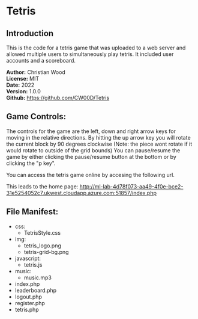 # __Tetris__
## Introduction
This is the code for a tetris game that was uploaded to a web server and allowed multiple users to simultaneously play tetris.
It included user accounts and a scoreboard.

**Author:** Christian Wood  
**License:** MIT  
**Date:** 2022  
**Version:** 1.0.0  
**Github:**  https://github.com/CW00D/Tetris

## Game Controls:
The controls for the game are the left, down and right arrow keys for moving in the relative directions.
By hitting the up arrow key you will rotate the current block by 90 degrees clockwise
(Note: the piece wont rotate if it would rotate to outside of the grid bounds)
You can pause/resume the game by either clicking the pause/resume button at the bottom or by clicking the "p key".

You can access the tetris game online by accesing the following url. 

This leads to the home page:
http://ml-lab-4d78f073-aa49-4f0e-bce2-31e5254052c7.ukwest.cloudapp.azure.com:51857/index.php

## File Manifest:
- css:
	- TetrisStyle.css
- img:
	- tetris_logo.png
	- tetris-grid-bg.png
- javascript:
	- tetris.js
- music:
	- music.mp3
- index.php
- leaderboard.php
- logout.php
- register.php
- tetris.php
